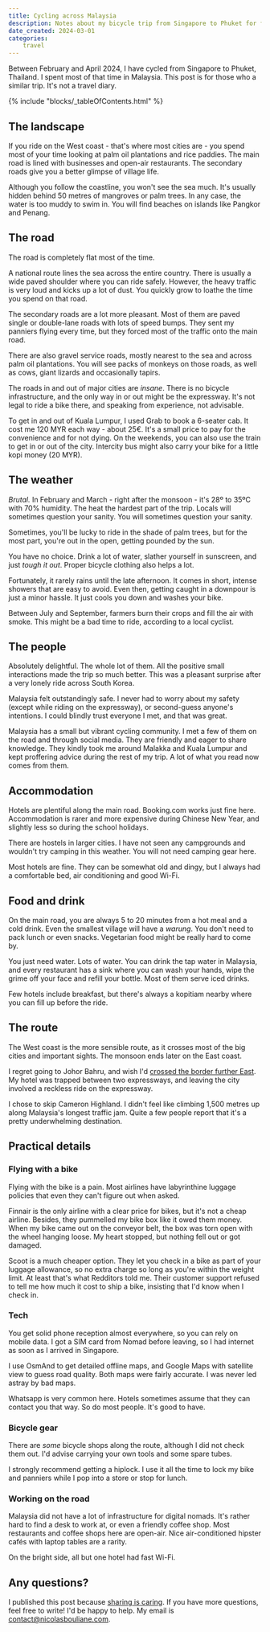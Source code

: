 ```yaml
---
title: Cycling across Malaysia
description: Notes about my bicycle trip from Singapore to Phuket for future travellers.
date_created: 2024-03-01
categories:
    travel
---
```


Between February and April 2024, I have cycled from Singapore to Phuket, Thailand. I spent most of that time in Malaysia. This post is for those who a similar trip. It's not a travel diary.

{% include "blocks/_tableOfContents.html" %}

## The landscape

If you ride on the West coast - that's where most cities are - you spend most of your time looking at palm oil plantations and rice paddies. The main road is lined with businesses and open-air restaurants. The secondary roads give you a better glimpse of village life.

Although you follow the coastline, you won't see the sea much. It's usually hidden behind 50 metres of mangroves or palm trees. In any case, the water is too muddy to swim in. You will find beaches on islands like Pangkor and Penang.

## The road

The road is completely flat most of the time.

A national route lines the sea across the entire country. There is usually a wide paved shoulder where you can ride safely. However, the heavy traffic is very loud and kicks up a lot of dust. You quickly grow to loathe the time you spend on that road.

The secondary roads are a lot more pleasant. Most of them are paved single or double-lane roads with lots of speed bumps. They sent my panniers flying every time, but they forced most of the traffic onto the main road.

There are also gravel service roads, mostly nearest to the sea and across palm oil plantations. You will see packs of monkeys on those roads, as well as cows, giant lizards and occasionally tapirs.

The roads in and out of major cities are *insane*. There is no bicycle infrastructure, and the only way in or out might be the expressway. It's not legal to ride a bike there, and speaking from experience, not advisable.

To get in and out of Kuala Lumpur, I used Grab to book a 6-seater cab. It cost me 120 MYR each way - about 25€. It's a small price to pay for the convenience and for not dying. On the weekends, you can also use the train to get in or out of the city. Intercity bus might also carry your bike for a little kopi money (20 MYR).

## The weather

*Brutal.* In February and March - right after the monsoon - it's 28º to 35ºC with 70% humidity. The heat the hardest part of the trip. Locals will sometimes question your sanity. You will sometimes question your sanity.

Sometimes, you'll be lucky to ride in the shade of palm trees, but for the most part, you're out in the open, getting pounded by the sun.

You have no choice. Drink a lot of water, slather yourself in sunscreen, and just *tough it out*. Proper bicycle clothing also helps a lot.

Fortunately, it rarely rains until the late afternoon. It comes in short, intense showers that are easy to avoid. Even then, getting caught in a downpour is just a minor hassle. It just cools you down and washes your bike.

Between July and September, farmers burn their crops and fill the air with smoke. This might be a bad time to ride, according to a local cyclist.

## The people

Absolutely delightful. The whole lot of them. All the positive small interactions made the trip so much better. This was a pleasant surprise after a very lonely ride across South Korea.

Malaysia felt outstandingly safe. I never had to worry about my safety (except while riding on the expressway), or second-guess anyone's intentions. I could blindly trust everyone I met, and that was great.

Malaysia has a small but vibrant cycling community. I met a few of them on the road and through social media. They are friendly and eager to share knowledge. They kindly took me around Malakka and Kuala Lumpur and kept proffering advice during the rest of my trip. A lot of what you read now comes from them.

## Accommodation

Hotels are plentiful along the main road. Booking.com works just fine here. Accommodation is rarer and more expensive during Chinese New Year, and slightly less so during the school holidays.

There are hostels in larger cities. I have not seen any campgrounds and wouldn't try camping in this weather. You will not need camping gear here.

Most hotels are fine. They can be somewhat old and dingy, but I always had a comfortable bed, air conditioning and good Wi-Fi.

## Food and drink

On the main road, you are always 5 to 20 minutes from a hot meal and a cold drink. Even the smallest village will have a *warung*. You don't need to pack lunch or even snacks. Vegetarian food might be really hard to come by.

You just need water. Lots of water. You can drink the tap water in Malaysia, and every restaurant has a sink where you can wash your hands, wipe the grime off your face and refill your bottle. Most of them serve iced drinks.

Few hotels include breakfast, but there's always a kopitiam nearby where you can fill up before the ride.

## The route

The West coast is the more sensible route, as it crosses most of the big cities and important sights. The monsoon ends later on the East coast.

I regret going to Johor Bahru, and wish I'd [crossed the border further East](/blog/singapore-malaysia-border-bicycle). My hotel was trapped between two expressways, and leaving the city involved a reckless ride on the expressway.

I chose to skip Cameron Highland. I didn't feel like climbing 1,500 metres up along Malaysia's longest traffic jam. Quite a few people report that it's a pretty underwhelming destination.

## Practical details

### Flying with a bike

Flying with the bike is a pain. Most airlines have labyrinthine luggage policies that even they can't figure out when asked.

Finnair is the only airline with a clear price for bikes, but it's not a cheap airline. Besides, they pummelled my bike box like it owed them money. When my bike came out on the conveyor belt, the box was torn open with the wheel hanging loose. My heart stopped, but nothing fell out or got damaged.

Scoot is a much cheaper option. They let you check in a bike as part of your luggage allowance, so no extra charge so long as you're within the weight limit. At least that's what Redditors told me. Their customer support refused to tell me how much it cost to ship a bike, insisting that I'd know when I check in.

### Tech

You get solid phone reception almost everywhere, so you can rely on mobile data. I got a SIM card from Nomad before leaving, so I had internet as soon as I arrived in Singapore.

I use OsmAnd to get detailed offline maps, and Google Maps with satellite view to guess road quality. Both maps were fairly accurate. I was never led astray by bad maps.

Whatsapp is very common here. Hotels sometimes assume that they can contact you that way. So do most people. It's good to have.

### Bicycle gear

There are *some* bicycle shops along the route, although I did not check them out. I'd advise carrying your own tools and some spare tubes.

I strongly recommend getting a hiplock. I use it all the time to lock my bike and panniers while I pop into a store or stop for lunch.

### Working on the road

Malaysia did not have a lot of infrastructure for digital nomads. It's rather hard to find a desk to work at, or even a friendly coffee shop. Most restaurants and coffee shops here are open-air. Nice air-conditioned hipster cafés with laptop tables are a rarity.

On the bright side, all but one hotel had fast Wi-Fi.

## Any questions?

I published this post because [sharing is caring](/blog/duty-to-document). If you have more questions, feel free to write! I'd be happy to help. My email is [contact@nicolasbouliane.com](mailto:contact@nicolasbouliane.com).